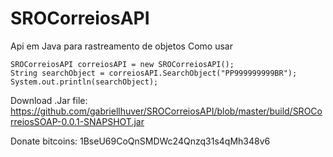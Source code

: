 # SROCorreiosAPI
Api em Java para rastreamento de objetos
Como usar
  

	SROCorreiosAPI correiosAPI = new SROCorreiosAPI();
	String searchObject = correiosAPI.SearchObject("PP999999999BR");
	System.out.println(searchObject);

Download .Jar file: https://github.com/gabriellhuver/SROCorreiosAPI/blob/master/build/SROCorreiosSOAP-0.0.1-SNAPSHOT.jar

Donate bitcoins: 1BseU69CoQnSMDWc24Qnzq31s4qMh348v6
